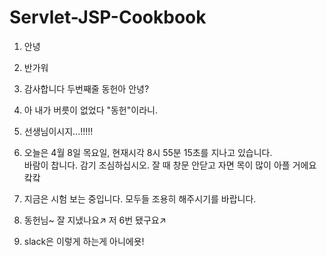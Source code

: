 # Servlet-JSP-Cookbook

1. 안녕

2. 반가워


3. 감사합니다
두번째줄
동헌아 안녕? 


4.  아 내가 버릇이 없었다 "동헌"이라니.

5. 선생님이시지...!!!!!


6. 오늘은 4월 8일 목요일, 현재시각 8시 55분 15초를 지나고 있습니다.  
바람이 찹니다. 감기 조심하십시오. 잘 때 창문 안닫고 자면 목이 많이 아플 거에요 캌캌 


9. 지금은 시험 보는 중입니다. 모두들 조용히 해주시기를 바랍니다. 

7. 동헌님~ 잘 지냈나요↗ 저 6번 됐구요↗

8. slack은 이렇게 하는게 아니에욧!

